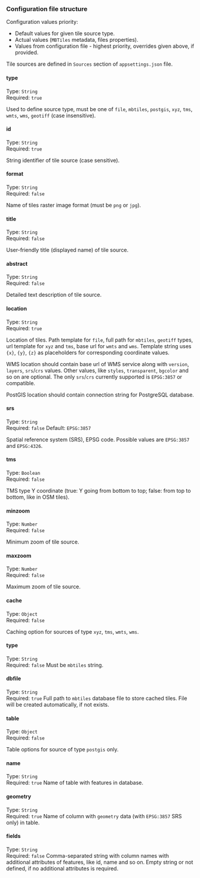 ### Configuration file structure

Configuration values priority:
* Default values for given tile source type.
* Actual values (`MBTiles` metadata, files properties).
* Values from configuration file - highest priority, overrides given above, if provided.

Tile sources are defined in `Sources` section of `appsettings.json` file.

#### type
Type: `String`<br>
Required: `true`

Used to define source type, must be one of `file`, `mbtiles`, `postgis`, `xyz`, `tms`, `wmts`, `wms`, `geotiff` (case insensitive).

#### id
Type: `String`<br>
Required: `true`

String identifier of tile source (case sensitive).

#### format
Type: `String`<br>
Required: `false`

Name of tiles raster image format (must be `png` or `jpg`).

#### title
Type: `String`<br>
Required: `false`

User-friendly title (displayed name) of tile source.

#### abstract
Type: `String`<br>
Required: `false`

Detailed text description of tile source.

#### location
Type: `String`<br>
Required: `true`

Location of tiles. 
Path template for `file`, full path for `mbtiles`, `geotiff` types, url template for `xyz` and `tms`, base url for `wmts` and `wms`.
Template string uses `{x}`, `{y}`, `{z}` as placeholders for corresponding coordinate values.

WMS location should contain base url of WMS service along with `version`, `layers`, `srs`/`crs` values. 
Other values, like `styles`, `transparent`, `bgcolor` and so on are optional. The only `srs`/`crs` currently supported is `EPSG:3857` or compatible.

PostGIS location should contain connection string for PostgreSQL database.

#### srs
Type: `String`<br>
Required: `false`
Default: `EPSG:3857`

Spatial reference system (SRS), EPSG code. Possible values are `EPSG:3857` and `EPSG:4326`.

#### tms
Type: `Boolean`<br>
Required: `false`

TMS type Y coordinate (true: Y going from bottom to top; false: from top to bottom, like in OSM tiles).

#### minzoom
Type: `Number`<br>
Required: `false`

Minimum zoom of tile source.

#### maxzoom
Type: `Number`<br>
Required: `false`

Maximum zoom of tile source.

#### cache
Type: `Object`<br>
Required: `false`

Caching option for sources of type `xyz`, `tms`, `wmts`, `wms`.

#### type
Type: `String`<br>
Required: `false`
Must be `mbtiles` string.

#### dbfile
Type: `String`<br>
Required: `true`
Full path to `mbtiles` database file to store cached tiles. File will be created automatically, if not exists.


#### table
Type: `Object`<br>
Required: `false`

Table options for source of type `postgis` only.

#### name
Type: `String`<br>
Required: `true`
Name of table with features in database.

#### geometry
Type: `String`<br>
Required: `true`
Name of column with `geometry` data (with `EPSG:3857` SRS only) in table.

#### fields
Type: `String`<br>
Required: `false`
Comma-separated string with column names with additional attributes of features, like id, name and so on.
Empty string or not defined, if no additional attributes is required.